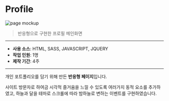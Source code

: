 # Profile
![page mockup](./image/mock_up/protfolio_mockup.png)
> 반응형으로 구현한 프로필 메인화면

---

- **사용 소스**: HTML, SASS, JAVASCRIPT, JQUERY
- **작업 인원**: 1명
- **제작 기간**: 4주

---

개인 포트폴리오를 담기 위해 만든 **반응형 페이지**입니다.

사이트 방문자로 하여금 시각적 즐거움을 느낄 수 있도록 여러가지 동적 요소를 추가하였고,
하늘과 달을 테마로 스크롤에 따라 밤하늘로 변하는 이벤트를 구현하였습니다. 
